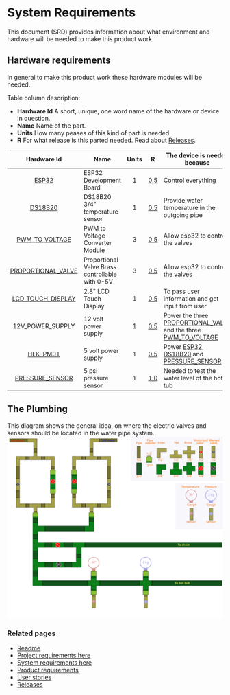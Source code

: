 # System Requirements
This document (SRD) provides information about what environment and hardware will be needed to make this product work.

## Hardware requirements

In general to make this product work these hardware modules will be needed.

Table column description:
  * __Hardware Id__ A short, unique, one word name of the hardware or device in question.
  * __Name__ Name of the part.
  * __Units__ How many peases of this kind of part is needed.
  * __R__ For what release is this parted needed.  Read about [Releases].

|  Hardware Id        | Name                                            | Units |   R   | The device is needed because                                         |
|:-------------------:|-------------------------------------------------|:------:|-------|---------------------------------------------------------------------|
| [ESP32]             | ESP32 Development Board                         |   1    | [0.5] | Control everything                                                  |
| [DS18B20]           | DS18B20 3/4" temperature sensor                 |   1    | [0.5] | Provide water temperature in the outgoing pipe                      |
| [PWM_TO_VOLTAGE]    | PWM to Voltage Converter Module                 |   3    | [0.5] | Allow esp32 to control the valves                                   |
| [PROPORTIONAL_VALVE]| Proportional Valve Brass controllable with 0-5V |   3    | [0.5] | Allow esp32 to control the valves                                   |
| [LCD_TOUCH_DISPLAY] | 2.8" LCD Touch Display                          |   1    | [0.5] | To pass user information and get input from user                    |
| 12V_POWER_SUPPLY    | 12 volt power supply                            |   1    | [0.5] | Power the three [PROPORTIONAL_VALVE] and the three [PWM_TO_VOLTAGE] |
| [HLK-PM01]          | 5 volt power supply                             |   1    | [0.5] | Power [ESP32], [DS18B20] and [PRESSURE_SENSOR]                      |
| [PRESSURE_SENSOR]   | 5 psi pressure sensor                           |   1    | [1.0] | Needed to test the water level of the hot tub                       |

## The Plumbing

This diagram shows the general idea, on where the electric valves and sensors should be located in the water pipe system.
<img src="./pipeConnections.svg" alt="Overnew image of the whole system" />

 ### Related pages
 * [Readme](../../README.md)
 * [Project requirements here](./ProductRequirements.md)
 * [System requirements here](./SystemRequirements.md)
 * [Product requirements](./ProductRequirements.md#features)
 * [User stories](./UserStories.md)
 * [Releases](./Releases.md)


[0.5]: ./Releases.md#release-05---bare-minimum
[0.6]: ./Releases.md#release-06--hardware-installed
[0.7]: ./Releases.md#release-07---additional-features
[0.8]: ./Releases.md#release-08---remote-access
[0.9]: ./Releases.md#release-09---boxed
[1.0]: ./Releases.md#release-10

[PlatformIO]: https://platformio.org/
[VoffCon]: http://voffcon.com/
[HLK-PM01]: https://www.aliexpress.com/item/32504127465.html?spm=a2g0s.9042311.0.0.27424c4dOggB1n
[ESP32]: https://www.aliexpress.com/item/32801621054.html?spm=a2g0s.9042311.0.0.27424c4dOggB1n
[DS18B20]: https://www.aliexpress.com/item/32881183992.html?spm=a2g0s.12269583.0.0.43c751fcxDyDbt
[PWM_TO_VOLTAGE]: https://www.aliexpress.com/item/4000169156580.html?spm=a2g0s.12269583.0.0.7faa1ca26zCgTQ
[PROPORTIONAL_VALVE]: https://www.aliexpress.com/item/33037988030.html?spm=a2g0s.12269583.0.0.49d04a42eL9zNl
[PRESSURE_SENSOR]: https://www.aliexpress.com/item/4000263209249.html?spm=a2g0s.12269583.0.0.5dd91d80iwCJ6y
[LCD_TOUCH_DISPLAY]: https://www.aliexpress.com/item/4000030399357.html?spm=a2g0s.12269583.0.0.687d6973QvjfAl

[Readme]: ../../README.md
[Releases]: ./Releases.md

[Product requirements]: ./ProductRequirements.md